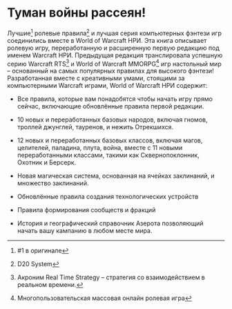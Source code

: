 # Туман войны рассеян!

Лучшие[^1]  ролевые правила[^2]  и лучшая серия компьютерных фэнтези игр соединились вместе в World of Warcraft НРИ. Эта книга описывает ролевую игру, переработанную и расширенную первую редакцию под именем Warcraft НРИ. Предыдущая редакция транслировала успешную серию Warcraft RTS[^3]  и World of Warcraft MMORPG[^4]  игр настольный мир – основанный на самых популярных правилах для высокого фэнтези! 
Разработанная вместе с креативными умами, стоящими за компьютерными Warcraft играми, World of Warcraft НРИ содержит:

* Все правила, которые вам понадобятся чтобы начать игру прямо сейчас, включающие обновлённые правила первой редакции.

* 10 новых и переработанных базовых народов, включая гномов, троллей джунглей, тауренов, и нежить Отрекшихся.

* 12 новых и переработанных базовых классов, включая магов, целителей, паладина, плута, война, вместе с 11 новыми переработанными классами, такими как Сквернопоклонник, Охотник и Берсерк.
* Новая магическая система, основанная на ячейках заклинаний, и множество заклинаний.
* Обновлённые правила создания технологических устройств 
* Правила формирования сообществ и фракций
* История и географический справочник Азерота позволяющий начать вашу кампанию в любом месте мира.
[^1]: #1 в оригинале
[^2]: D20 System
[^3]: Акроним Real Time Strategy – стратегия со взаимодействием в реальном времени.
[^4]: Многопользовательская массовая онлайн ролевая игра
